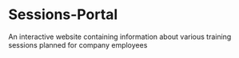 # Sessions-Portal
An interactive website containing information about various training sessions planned for company employees
